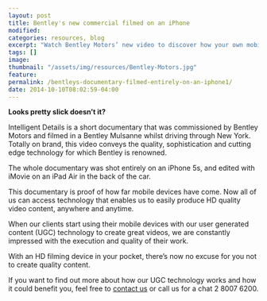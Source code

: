 ```yaml
---
layout: post
title: Bentley's new commercial filmed on an iPhone
modified:
categories: resources, blog
excerpt: "Watch Bentley Motors’ new video to discover how your own mobile device can produce quality video content. Shot entirely on an iPhone, the video was edited on an iPad Air."
tags: []
image:
thumbnail: "/assets/img/resources/Bentley-Motors.jpg"
feature:
permalink: /bentleys-documentary-filmed-entirely-on-an-iphone1/
date: 2014-10-10T08:02:59-04:00
---
```


<div class="t-center video-containers mt-5 mb-5">
	<script src="https://publish.viostream.com/embed/ctoazt5xsu3a"></script>
</div>

<strong>Looks pretty slick doesn’t it?</strong>

Intelligent Details is a short documentary that was commissioned by Bentley Motors and filmed in a Bentley Mulsanne whilst driving through New York. Totally on brand, this video conveys the quality, sophistication and cutting edge technology for which Bentley is renowned.

The whole documentary was shot entirely on an iPhone 5s, and edited with iMovie on an iPad Air in the back of the car.

This documentary is proof of how far mobile devices have come. Now all of us can access technology that enables us to easily produce HD quality video content, anywhere and anytime.

When our clients start using their mobile devices with our user generated content (UGC) technology to create great videos, we are constantly impressed with the execution and quality of their work.

With an HD filming device in your pocket, there’s now no excuse for you not to create quality content.

If you want to find out more about how our UGC technology works and how it could benefit you, feel free to <a class="bodyLink" title="General Enquiry" href="/contact-us/">contact us</a> or call us for a chat 2 8007 6200.